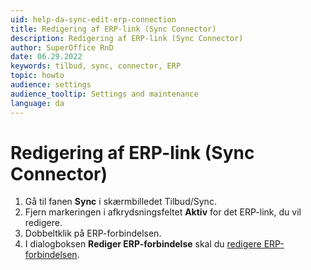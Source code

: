 ```yaml
---
uid: help-da-sync-edit-erp-connection
title: Redigering af ERP-link (Sync Connector)
description: Redigering af ERP-link (Sync Connector)
author: SuperOffice RnD
date: 06.29.2022
keywords: tilbud, sync, connector, ERP
topic: howto
audience: settings
audience_tooltip: Settings and maintenance
language: da
---
```


# Redigering af ERP-link (Sync Connector)

1. Gå til fanen **Sync** i skærmbilledet Tilbud/Sync.
2. Fjern markeringen i afkrydsningsfeltet **Aktiv** for det ERP-link, du vil redigere.
3. Dobbeltklik på ERP-forbindelsen.
4. I dialogboksen **Rediger ERP-forbindelse** skal du [redigere ERP-forbindelsen][1].

<!-- Referenced links -->
[1]: sync-add-erp-connection.md

<!-- Referenced images -->
